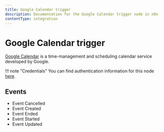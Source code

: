 ```yaml
---
title: Google Calendar trigger
description: Documentation for the Google Calendar trigger node in n8n, a workflow automation platform. Includes details of operations and configuration, and links to examples and credentials information.
contentType: integration
---
```


# Google Calendar trigger

[Google Calendar](https://www.google.com/calendar/) is a time-management and scheduling calendar service developed by Google.

!!! note "Credentials"
    You can find authentication information for this node [here](/integrations/builtin/credentials/google/).


## Events

- Event Cancelled
- Event Created
- Event Ended
- Event Started
- Event Updated

